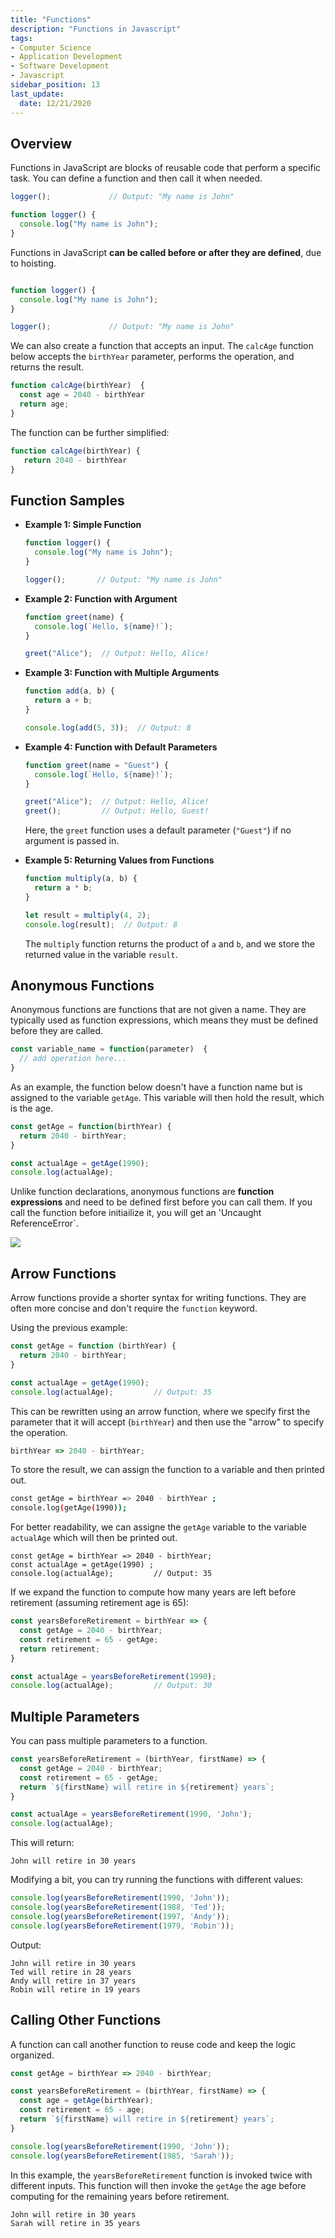 ```yaml
---
title: "Functions"
description: "Functions in Javascript"
tags: 
- Computer Science
- Application Development
- Software Development
- Javascript
sidebar_position: 13
last_update:
  date: 12/21/2020
---
```



## Overview 

Functions in JavaScript are blocks of reusable code that perform a specific task. You can define a function and then call it when needed. 

```js
logger();             // Output: "My name is John"

function logger() {
  console.log("My name is John");
}
```

Functions in JavaScript **can be called before or after they are defined**, due to hoisting.

```js

function logger() {
  console.log("My name is John");
}

logger();             // Output: "My name is John"
```

We can also create a function that accepts an input. The `calcAge` function below accepts the `birthYear` parameter, performs the operation, and returns the result.

```js
function calcAge(birthYear)  {
  const age = 2040 - birthYear 
  return age;
}
```

The function can be further simplified:

```js
function calcAge(birthYear) {
   return 2040 - birthYear
} 
```


## Function Samples

- **Example 1: Simple Function**

    ```js
    function logger() {
      console.log("My name is John");
    }

    logger();       // Output: "My name is John"
    ```

- **Example 2: Function with Argument**

    ```js
    function greet(name) {
      console.log(`Hello, ${name}!`);
    }

    greet("Alice");  // Output: Hello, Alice!
    ``` 

- **Example 3: Function with Multiple Arguments**

    ```js
    function add(a, b) {
      return a + b;
    }

    console.log(add(5, 3));  // Output: 8
    ```

- **Example 4: Function with Default Parameters**

    ```js
    function greet(name = "Guest") {
      console.log(`Hello, ${name}!`);
    }

    greet("Alice");  // Output: Hello, Alice!
    greet();         // Output: Hello, Guest!
    ```

    Here, the `greet` function uses a default parameter (`"Guest"`) if no argument is passed in.

- **Example 5: Returning Values from Functions**

    ```js
    function multiply(a, b) {
      return a * b;
    }

    let result = multiply(4, 2);
    console.log(result);  // Output: 8
    ```

    The `multiply` function returns the product of `a` and `b`, and we store the returned value in the variable `result`.


## Anonymous Functions

Anonymous functions are functions that are not given a name. They are typically used as function expressions, which means they must be defined before they are called.

```js
const variable_name = function(parameter)  {
  // add operation here...
}
```

As an example, the function below doesn't have a function name but is assigned to the variable `getAge`. This variable will then hold the result, which is the age.

```js
const getAge = function(birthYear) {
  return 2040 - birthYear;
}

const actualAge = getAge(1990);
console.log(actualAge); 
```

Unlike function declarations, anonymous functions are **function expressions** and need to be defined first before you can call them. If you call the function before initiailize it, you will get an 'Uncaught ReferenceError`.

![](/img/docs/02032040-js-anonoymous-functions.png)


## Arrow Functions 

Arrow functions provide a shorter syntax for writing functions. They are often more concise and don't require the `function` keyword.

Using the previous example:

```js
const getAge = function (birthYear) {
  return 2040 - birthYear;
}

const actualAge = getAge(1990);
console.log(actualAge);         // Output: 35
```

This can be rewritten using an arrow function, where we specify first the parameter that it will accept (`birthYear`) and then use the "arrow" to specify the operation.

```js
birthYear => 2040 - birthYear;
```

To store the result, we can assign the function to a variable and then printed out. 

```bash
const getAge = birthYear => 2040 - birthYear ;
console.log(getAge(1990));      
```

For better readability, we can assigne the `getAge` variable to the variable `actualAge` which will then be printed out.

```JS 
const getAge = birthYear => 2040 - birthYear;
const actualAge = getAge(1990) ;
console.log(actualAge);         // Output: 35
```

If we expand the function to compute how many years are left before retirement (assuming retirement age is 65):

```js
const yearsBeforeRetirement = birthYear => {
  const getAge = 2040 - birthYear;
  const retirement = 65 - getAge;
  return retirement;
}

const actualAge = yearsBeforeRetirement(1990);
console.log(actualAge);         // Output: 30
```

## Multiple Parameters

You can pass multiple parameters to a function. 

```js
const yearsBeforeRetirement = (birthYear, firstName) => {
  const getAge = 2040 - birthYear;
  const retirement = 65 - getAge;
  return `${firstName} will retire in ${retirement} years`;
}

const actualAge = yearsBeforeRetirement(1990, 'John');
console.log(actualAge); 
```

This will return:

```plaintext 
John will retire in 30 years 
```

Modifying a bit, you can try running the functions with different values:

```js
console.log(yearsBeforeRetirement(1990, 'John'));
console.log(yearsBeforeRetirement(1988, 'Ted'));
console.log(yearsBeforeRetirement(1997, 'Andy'));
console.log(yearsBeforeRetirement(1979, 'Robin'));
```

Output:

```
John will retire in 30 years
Ted will retire in 28 years
Andy will retire in 37 years
Robin will retire in 19 years
```


## Calling Other Functions  

A function can call another function to reuse code and keep the logic organized.  

```js
const getAge = birthYear => 2040 - birthYear;

const yearsBeforeRetirement = (birthYear, firstName) => {
  const age = getAge(birthYear);
  const retirement = 65 - age;
  return `${firstName} will retire in ${retirement} years`;
}

console.log(yearsBeforeRetirement(1990, 'John'));
console.log(yearsBeforeRetirement(1985, 'Sarah'));
```

In this example, the  `yearsBeforeRetirement` function  is invoked twice with different inputs. This function will then invoke the `getAge` the age before computing for the remaining years before retirement.

```
John will retire in 30 years
Sarah will retire in 35 years
```
  

              